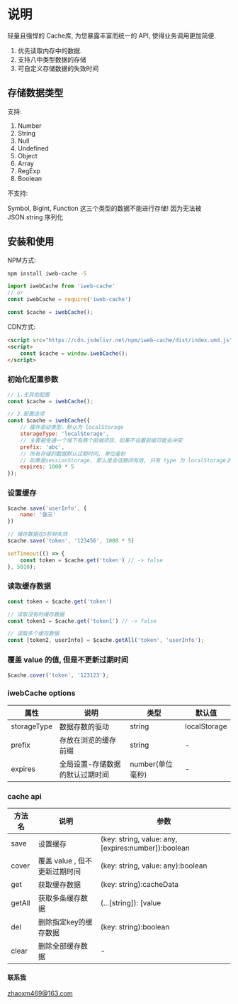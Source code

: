 # 说明

轻量且强悍的 Cache库, 为您暴露丰富而统一的 API, 使得业务调用更加简便.  

1. 优先读取内存中的数据.
2. 支持八中类型数据的存储
3. 可自定义存储数据的失效时间

## 存储数据类型

支持:  

1. Number
2. String
3. Null
4. Undefined
5. Object
6. Array
7. RegExp
8. Boolean

不支持:  

Symbol, BigInt, Function 这三个类型的数据不能进行存储! 因为无法被JSON.string 序列化

## 安装和使用

NPM方式:

```bash
npm install iweb-cache -S
```

```js
import iwebCache from 'iweb-cache'
// or
const iwebCache = require('iweb-cache')

const $cache = iwebCache();
```

CDN方式:

```html
<script src="https://cdn.jsdelivr.net/npm/iweb-cache/dist/index.umd.js"></script>
<script>
    const $cache = window.iwebCache();
</script>
```

### 初始化配置参数

```js
// 1.无其他配置
const $cache = iwebCache();

// 2.配置选项
const $cache = iwebCache({
    // 缓存驱动类型，默认为 localStorage
    storageType: 'localStorage',
    // 主要避免通一个域下有两个前端项目，如果不设置前缀可能会冲突
    prefix: 'abc',
    // 所有存储的数据默认过期时间, 单位毫秒
    // 如果是sessionStorage, 那么是会话期间有效, 只有 type 为 localStorage才可能是永久不会过期
    expires: 1000 * 5
});
```

### 设置缓存

```js
$cache.save('userInfo', {
    name: '张三'
})

// 储存数据在5秒钟失效
$cache.save('token', '123456', 1000 * 5)

setTimeout(() => {
    const token = $cache.get('token') // -> false
}, 5010);
```

### 读取缓存数据

```js
const token = $cache.get('token')

// 读取没有的缓存数据
const token1 = $cache.get('token1') // -> false

// 读取多个缓存数据
const [token2, userInfo] = $cache.getAll('token', 'userInfo');
```

### 覆盖 value 的值, 但是不更新过期时间

```js
$cache.cover('token', '123123');
```

### iwebCache options  

属性|说明|类型|默认值
-----|-----|-----|-----
storageType|数据存数的驱动|string|localStorage
prefix|存放在浏览的缓存前缀|string|-
expires|全局设置-存储数据的默认过期时间|number(单位毫秒)|-

### cache api

方法名|说明|参数
-----|-----|-----
save|设置缓存|(key: string, value: any, [expires:number]):boolean
cover|覆盖 value , 但不更新过期时间|(key: string, value: any):boolean
get|获取缓存数据|(key: string):cacheData|boolean
getAll|获取多条缓存数据|(...[string]): [value|boolean, ...]
del|删除指定key的缓存数据|(key: string):boolean
clear|删除全部缓存数据|-

#### 联系我

zhaoxm469@163.com
